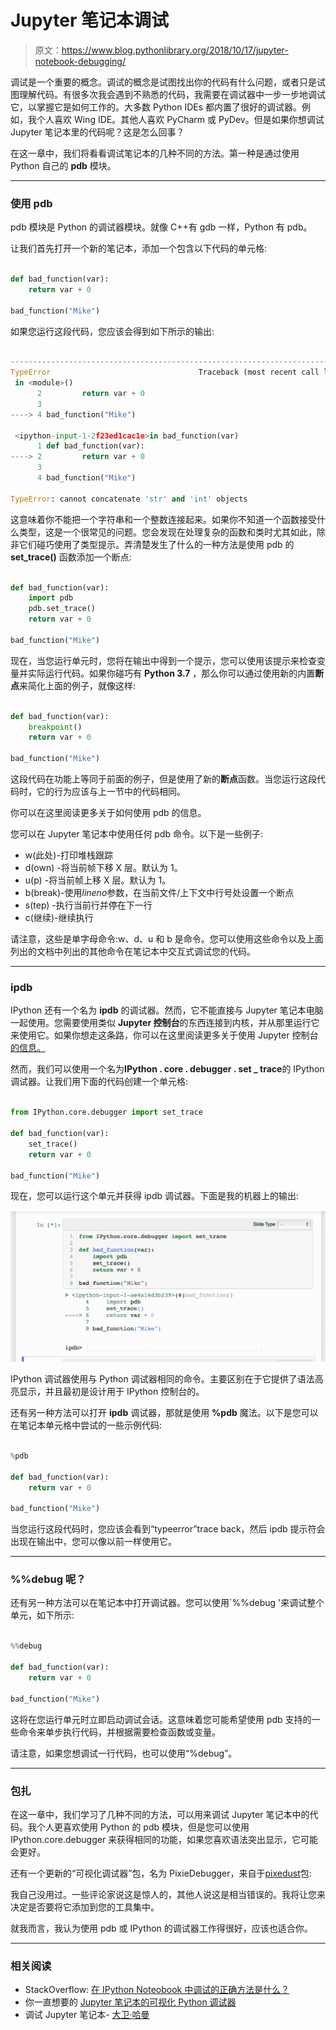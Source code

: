 # Jupyter 笔记本调试

> 原文：<https://www.blog.pythonlibrary.org/2018/10/17/jupyter-notebook-debugging/>

调试是一个重要的概念。调试的概念是试图找出你的代码有什么问题，或者只是试图理解代码。有很多次我会遇到不熟悉的代码，我需要在调试器中一步一步地调试它，以掌握它是如何工作的。大多数 Python IDEs 都内置了很好的调试器。例如，我个人喜欢 Wing IDE。其他人喜欢 PyCharm 或 PyDev。但是如果你想调试 Jupyter 笔记本里的代码呢？这是怎么回事？

在这一章中，我们将看看调试笔记本的几种不同的方法。第一种是通过使用 Python 自己的 **pdb** 模块。

* * *

### 使用 pdb

pdb 模块是 Python 的调试器模块。就像 C++有 gdb 一样，Python 有 pdb。

让我们首先打开一个新的笔记本，添加一个包含以下代码的单元格:

```py

def bad_function(var):
    return var + 0

bad_function("Mike")

```

如果您运行这段代码，您应该会得到如下所示的输出:

```py

---------------------------------------------------------------------------
TypeError                                 Traceback (most recent call last)
 in <module>()
      2         return var + 0
      3 
----> 4 bad_function("Mike")

 <ipython-input-1-2f23ed1cac1e>in bad_function(var)
      1 def bad_function(var):
----> 2         return var + 0
      3 
      4 bad_function("Mike")

TypeError: cannot concatenate 'str' and 'int' objects
```

这意味着你不能把一个字符串和一个整数连接起来。如果你不知道一个函数接受什么类型，这是一个很常见的问题。您会发现在处理复杂的函数和类时尤其如此，除非它们碰巧使用了类型提示。弄清楚发生了什么的一种方法是使用 pdb 的 **set_trace()** 函数添加一个断点:

```py

def bad_function(var):
    import pdb
    pdb.set_trace()
    return var + 0

bad_function("Mike")

```

现在，当您运行单元时，您将在输出中得到一个提示，您可以使用该提示来检查变量并实际运行代码。如果你碰巧有 **Python 3.7** ，那么你可以通过使用新的内置**断点**来简化上面的例子，就像这样:

```py

def bad_function(var):
    breakpoint()
    return var + 0

bad_function("Mike")

```

这段代码在功能上等同于前面的例子，但是使用了新的**断点**函数。当您运行这段代码时，它的行为应该与上一节中的代码相同。

你可以在这里阅读更多关于如何使用 pdb 的信息。

您可以在 Jupyter 笔记本中使用任何 pdb 命令。以下是一些例子:

*   w(此处)-打印堆栈跟踪
*   d(own) -将当前帧下移 X 层。默认为 1。
*   u(p) -将当前帧上移 X 层。默认为 1。
*   b(break)-使用*lineno*参数，在当前文件/上下文中行号处设置一个断点
*   s(tep) -执行当前行并停在下一行
*   c(继续)-继续执行

请注意，这些是单字母命令:w、d、u 和 b 是命令。您可以使用这些命令以及上面列出的文档中列出的其他命令在笔记本中交互式调试您的代码。

* * *

### ipdb

IPython 还有一个名为 **ipdb** 的调试器。然而，它不能直接与 Jupyter 笔记本电脑一起使用。您需要使用类似 **Jupyter 控制台**的东西连接到内核，并从那里运行它来使用它。如果你想走这条路，你可以在这里阅读更多关于使用 Jupyter 控制台[的信息。](https://jupyter-console.readthedocs.io/en/latest/)

然而，我们可以使用一个名为**IPython . core . debugger . set _ trace**的 IPython 调试器。让我们用下面的代码创建一个单元格:

```py

from IPython.core.debugger import set_trace

def bad_function(var):
    set_trace()
    return var + 0

bad_function("Mike")

```

现在，您可以运行这个单元并获得 ipdb 调试器。下面是我的机器上的输出:

![](img/15d3d3033201436e46392ae743362152.png)

IPython 调试器使用与 Python 调试器相同的命令。主要区别在于它提供了语法高亮显示，并且最初是设计用于 IPython 控制台的。

还有另一种方法可以打开 **ipdb** 调试器，那就是使用 **%pdb** 魔法。以下是您可以在笔记本单元格中尝试的一些示例代码:

```py

%pdb

def bad_function(var):
    return var + 0

bad_function("Mike")

```

当您运行这段代码时，您应该会看到“typeerror”trace back，然后 ipdb 提示符会出现在输出中，您可以像以前一样使用它。

* * *

### %%debug 呢？

还有另一种方法可以在笔记本中打开调试器。您可以使用`%%debug '来调试整个单元，如下所示:

```py

%%debug

def bad_function(var):
    return var + 0

bad_function("Mike")

```

这将在您运行单元时立即启动调试会话。这意味着您可能希望使用 pdb 支持的一些命令来单步执行代码，并根据需要检查函数或变量。

请注意，如果您想调试一行代码，也可以使用“%debug”。

* * *

### 包扎

在这一章中，我们学习了几种不同的方法，可以用来调试 Jupyter 笔记本中的代码。我个人更喜欢使用 Python 的 pdb 模块，但是您可以使用 IPython.core.debugger 来获得相同的功能，如果您喜欢语法突出显示，它可能会更好。

还有一个更新的“可视化调试器”包，名为 PixieDebugger，来自于[pixedust](https://github.com/pixiedust/pixiedust)包:

我自己没用过。一些评论家说这是惊人的，其他人说这是相当错误的。我将让您来决定是否要将它添加到您的工具集中。

就我而言，我认为使用 pdb 或 IPython 的调试器工作得很好，应该也适合你。

* * *

### 相关阅读

*   StackOverflow: [在 IPython Noteobook 中调试的正确方法是什么？](https://stackoverflow.com/questions/32409629/what-is-the-right-way-to-debug-in-ipython-notebook)
*   你一直想要的 [Jupyter 笔记本的可视化 Python 调试器](https://medium.com/ibm-watson-data-lab/the-visual-python-debugger-for-jupyter-notebooks-youve-always-wanted-761713babc62)
*   调试 Jupyter 笔记本- [大卫·哈曼](https://davidhamann.de/2017/04/22/debugging-jupyter-notebooks/)